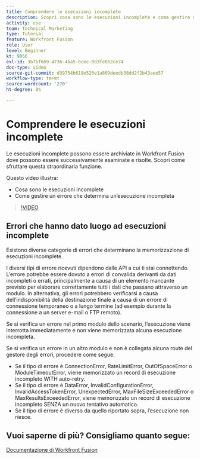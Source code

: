 ```yaml
---
title: Comprendere le esecuzioni incomplete
description: Scopri cosa sono le esecuzioni incomplete e come gestire un errore che determina un’esecuzione incompleta in [!DNL Adobe Workfront Fusion].
activity: use
team: Technical Marketing
type: Tutorial
feature: Workfront Fusion
role: User
level: Beginner
kt: 9066
exl-id: 3b7bf669-4736-4ba5-bcec-0d3fe0b2ce74
doc-type: video
source-git-commit: d39754b619e526e1a869deedb38dd2f2b43aee57
workflow-type: tm+mt
source-wordcount: '270'
ht-degree: 0%

---
```


# Comprendere le esecuzioni incomplete

Le esecuzioni incomplete possono essere archiviate in Workfront Fusion dove possono essere successivamente esaminate e risolte. Scopri come sfruttare questa straordinaria funzione.

Questo video illustra:

* Cosa sono le esecuzioni incomplete
* Come gestire un errore che determina un’esecuzione incompleta

>[!VIDEO](https://video.tv.adobe.com/v/335307/?quality=12)

## Errori che hanno dato luogo ad esecuzioni incomplete

Esistono diverse categorie di errori che determinano la memorizzazione di esecuzioni incomplete.

I diversi tipi di errore ricevuti dipendono dalle API a cui ti stai connettendo. L’errore potrebbe essere dovuto a errori di convalida derivanti da dati incompleti o errati, principalmente a causa di un elemento mancante previsto per elaborare correttamente tutti i dati che passano attraverso un modulo. In alternativa, gli errori potrebbero verificarsi a causa dell’indisponibilità della destinazione finale a causa di un errore di connessione temporaneo o a lungo termine (ad esempio durante la connessione a un server e-mail o FTP remoto).

Se si verifica un errore nel primo modulo dello scenario, l’esecuzione viene interrotta immediatamente e non viene memorizzata alcuna esecuzione incompleta.

Se si verifica un errore in un altro modulo e non è collegata alcuna route del gestore degli errori, procedere come segue:

* Se il tipo di errore è ConnectionError, RateLimitError, OutOfSpaceError o ModuleTimeoutError, viene memorizzato un record di esecuzione incompleto WITH auto-retry.
* Se il tipo di errore è DataError, InvalidConfigurationError, InvalidAccessTokenError, UnexpectedError, MaxFileSizeExceededError o MaxResultsExceededError, viene memorizzato un record di esecuzione incompleto SENZA un nuovo tentativo automatico.
* Se il tipo di errore è diverso da quello riportato sopra, l’esecuzione non riesce.

## Vuoi saperne di più? Consigliamo quanto segue:

[Documentazione di Workfront Fusion](https://experienceleague.adobe.com/docs/workfront/using/adobe-workfront-fusion/workfront-fusion-2.html?lang=en)
